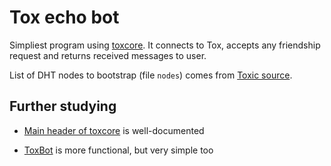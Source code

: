 Tox echo bot
============

Simpliest program using [toxcore](https://github.com/irungentoo/toxcore).
It connects to Tox, accepts any friendship request and returns received
messages to user.

List of DHT nodes to bootstrap (file `nodes`) comes from
[Toxic source](https://github.com/Tox/toxic/blob/master/misc/DHTnodes).

Further studying
----------------

* [Main header of toxcore](https://github.com/irungentoo/toxcore/blob/master/toxcore/tox.h)
  is well-documented

* [ToxBot](https://github.com/JFreegman/ToxBot) is more functional, but very simple too
